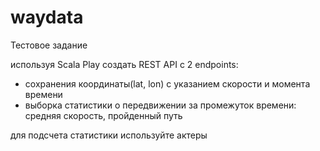 # waydata

Тестовое задание

используя Scala Play создать REST API c 2 endpoints:
- сохранения координаты(lat, lon) с указанием скорости и момента времени
- выборка статистики о передвижении за промежуток времени: средняя скорость, пройденный путь

для подсчета статистики используйте актеры